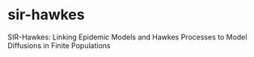 # sir-hawkes
SIR-Hawkes: Linking Epidemic Models and Hawkes Processes to Model Diffusions in Finite Populations
